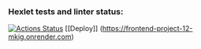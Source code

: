 ### Hexlet tests and linter status:
[![Actions Status](https://github.com/Muhomor-mushroom/frontend-project-12/actions/workflows/hexlet-check.yml/badge.svg)](https://github.com/Muhomor-mushroom/frontend-project-12/actions)
[[Deploy]] (https://frontend-project-12-mkig.onrender.com)